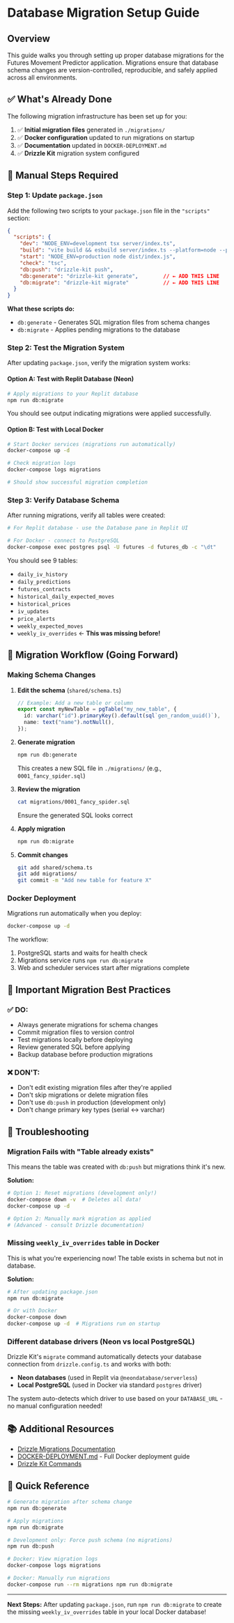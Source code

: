 # Database Migration Setup Guide

## Overview

This guide walks you through setting up proper database migrations for the Futures Movement Predictor application. Migrations ensure that database schema changes are version-controlled, reproducible, and safely applied across all environments.

## ✅ What's Already Done

The following migration infrastructure has been set up for you:

1. ✅ **Initial migration files** generated in `./migrations/`
2. ✅ **Docker configuration** updated to run migrations on startup
3. ✅ **Documentation** updated in `DOCKER-DEPLOYMENT.md`
4. ✅ **Drizzle Kit** migration system configured

## 📝 Manual Steps Required

### Step 1: Update `package.json`

Add the following two scripts to your `package.json` file in the `"scripts"` section:

```json
{
  "scripts": {
    "dev": "NODE_ENV=development tsx server/index.ts",
    "build": "vite build && esbuild server/index.ts --platform=node --packages=external --bundle --format=esm --outdir=dist",
    "start": "NODE_ENV=production node dist/index.js",
    "check": "tsc",
    "db:push": "drizzle-kit push",
    "db:generate": "drizzle-kit generate",        // ← ADD THIS LINE
    "db:migrate": "drizzle-kit migrate"           // ← ADD THIS LINE
  }
}
```

**What these scripts do:**

- `db:generate` - Generates SQL migration files from schema changes
- `db:migrate` - Applies pending migrations to the database

### Step 2: Test the Migration System

After updating `package.json`, verify the migration system works:

#### Option A: Test with Replit Database (Neon)

```bash
# Apply migrations to your Replit database
npm run db:migrate
```

You should see output indicating migrations were applied successfully.

#### Option B: Test with Local Docker

```bash
# Start Docker services (migrations run automatically)
docker-compose up -d

# Check migration logs
docker-compose logs migrations

# Should show successful migration completion
```

### Step 3: Verify Database Schema

After running migrations, verify all tables were created:

```bash
# For Replit database - use the Database pane in Replit UI

# For Docker - connect to PostgreSQL
docker-compose exec postgres psql -U futures -d futures_db -c "\dt"
```

You should see 9 tables:
- `daily_iv_history`
- `daily_predictions`
- `futures_contracts`
- `historical_daily_expected_moves`
- `historical_prices`
- `iv_updates`
- `price_alerts`
- `weekly_expected_moves`
- `weekly_iv_overrides` ← **This was missing before!**

## 🔄 Migration Workflow (Going Forward)

### Making Schema Changes

1. **Edit the schema** (`shared/schema.ts`)
   ```typescript
   // Example: Add a new table or column
   export const myNewTable = pgTable("my_new_table", {
     id: varchar("id").primaryKey().default(sql`gen_random_uuid()`),
     name: text("name").notNull(),
   });
   ```

2. **Generate migration**
   ```bash
   npm run db:generate
   ```
   This creates a new SQL file in `./migrations/` (e.g., `0001_fancy_spider.sql`)

3. **Review the migration**
   ```bash
   cat migrations/0001_fancy_spider.sql
   ```
   Ensure the generated SQL looks correct

4. **Apply migration**
   ```bash
   npm run db:migrate
   ```

5. **Commit changes**
   ```bash
   git add shared/schema.ts
   git add migrations/
   git commit -m "Add new table for feature X"
   ```

### Docker Deployment

Migrations run automatically when you deploy:

```bash
docker-compose up -d
```

The workflow:
1. PostgreSQL starts and waits for health check
2. Migrations service runs `npm run db:migrate`
3. Web and scheduler services start after migrations complete

## 🚨 Important Migration Best Practices

### ✅ DO:
- Always generate migrations for schema changes
- Commit migration files to version control
- Test migrations locally before deploying
- Review generated SQL before applying
- Backup database before production migrations

### ❌ DON'T:
- Don't edit existing migration files after they're applied
- Don't skip migrations or delete migration files
- Don't use `db:push` in production (development only)
- Don't change primary key types (serial ↔ varchar)

## 🐛 Troubleshooting

### Migration Fails with "Table already exists"

This means the table was created with `db:push` but migrations think it's new.

**Solution:**
```bash
# Option 1: Reset migrations (development only!)
docker-compose down -v  # Deletes all data!
docker-compose up -d

# Option 2: Manually mark migration as applied
# (Advanced - consult Drizzle documentation)
```

### Missing `weekly_iv_overrides` table in Docker

This is what you're experiencing now! The table exists in schema but not in database.

**Solution:**
```bash
# After updating package.json
npm run db:migrate

# Or with Docker
docker-compose down
docker-compose up -d  # Migrations run on startup
```

### Different database drivers (Neon vs local PostgreSQL)

Drizzle Kit's `migrate` command automatically detects your database connection from `drizzle.config.ts` and works with both:
- **Neon databases** (used in Replit via `@neondatabase/serverless`)
- **Local PostgreSQL** (used in Docker via standard `postgres` driver)

The system auto-detects which driver to use based on your `DATABASE_URL` - no manual configuration needed!

## 📚 Additional Resources

- [Drizzle Migrations Documentation](https://orm.drizzle.team/docs/migrations)
- [DOCKER-DEPLOYMENT.md](./DOCKER-DEPLOYMENT.md) - Full Docker deployment guide
- [Drizzle Kit Commands](https://orm.drizzle.team/kit-docs/overview)

## 🎯 Quick Reference

```bash
# Generate migration after schema change
npm run db:generate

# Apply migrations
npm run db:migrate

# Development only: Force push schema (no migrations)
npm run db:push

# Docker: View migration logs
docker-compose logs migrations

# Docker: Manually run migrations
docker-compose run --rm migrations npm run db:migrate
```

---

**Next Steps:** After updating `package.json`, run `npm run db:migrate` to create the missing `weekly_iv_overrides` table in your local Docker database!
